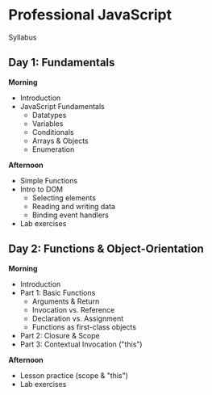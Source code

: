 # Professional JavaScript

Syllabus

## Day 1: Fundamentals

**Morning**

 - Introduction
 - JavaScript Fundamentals
	 - Datatypes
	 - Variables
	 - Conditionals
	 - Arrays & Objects
	 - Enumeration

**Afternoon**

 - Simple Functions
 - Intro to DOM
   - Selecting elements
   - Reading and writing data
   - Binding event handlers
 - Lab exercises

## Day 2: Functions & Object-Orientation

**Morning**

 - Introduction
 - Part 1: Basic Functions
   - Arguments & Return
   - Invocation vs. Reference
   - Declaration vs. Assignment
   - Functions as first-class objects
 - Part 2: Closure & Scope
 - Part 3: Contextual Invocation ("this")

**Afternoon**

 - Lesson practice (scope & "this")
 - Lab exercises